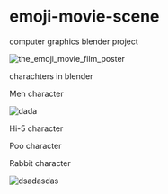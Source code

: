 # emoji-movie-scene
computer graphics blender project

![the_emoji_movie_film_poster](https://user-images.githubusercontent.com/44041416/50014795-9d76fe80-ffcd-11e8-8bf4-82fe5eb138b0.jpg)


charachters in blender

Meh character 

![dada](https://user-images.githubusercontent.com/44041416/50014844-c0a1ae00-ffcd-11e8-86ce-72f744ba1f3b.jpg)

Hi-5 character


Poo character


Rabbit character

![dsadasdas](https://user-images.githubusercontent.com/44041416/50014964-078fa380-ffce-11e8-90b1-9eaf43c601da.PNG)



